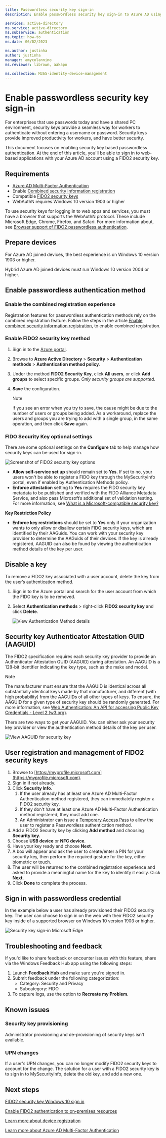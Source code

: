 ```yaml
---
title: Passwordless security key sign-in
description: Enable passwordless security key sign-in to Azure AD using FIDO2 security keys

services: active-directory
ms.service: active-directory
ms.subservice: authentication
ms.topic: how-to
ms.date: 06/02/2023

ms.author: justinha
author: justinha
manager: amycolannino
ms.reviewer: librown, aakapo

ms.collection: M365-identity-device-management
---
```

# Enable passwordless security key sign-in 

For enterprises that use passwords today and have a shared PC environment, security keys provide a seamless way for workers to authenticate without entering a username or password. Security keys provide improved productivity for workers, and have better security.

This document focuses on enabling security key based passwordless authentication. At the end of this article, you'll be able to sign in to web-based applications with your Azure AD account using a FIDO2 security key.

## Requirements

- [Azure AD Multi-Factor Authentication](howto-mfa-getstarted.md)
- Enable [Combined security information registration](concept-registration-mfa-sspr-combined.md)
- Compatible [FIDO2 security keys](concept-authentication-passwordless.md#fido2-security-keys)
- WebAuthN requires Windows 10 version 1903 or higher

To use security keys for logging in to web apps and services, you must have a browser that supports the WebAuthN protocol. 
These include Microsoft Edge, Chrome, Firefox, and Safari. For more information about, see [Browser support of FIDO2 passwordless authentication](fido2-compatibility.md).

## Prepare devices

For Azure AD joined devices, the best experience is on Windows 10 version 1903 or higher.

Hybrid Azure AD joined devices must run Windows 10 version 2004 or higher.

## Enable passwordless authentication method

### Enable the combined registration experience

Registration features for passwordless authentication methods rely on the combined registration feature. Follow the steps in the article [Enable combined security information registration](howto-registration-mfa-sspr-combined.md), to enable combined registration.

### Enable FIDO2 security key method

1. Sign in to the [Azure portal](https://portal.azure.com).
1. Browse to **Azure Active Directory** > **Security** > **Authentication methods** > **Authentication method policy**.
1. Under the method **FIDO2 Security Key**, click **All users**, or click **Add groups** to select specific groups. *Only security groups are supported*.
1. **Save** the configuration.

   >[!NOTE]
   >If you see an error when you try to save, the cause might be due to the number of users or groups being added. As a workaround, replace the users and groups you are trying to add with a single group, in the same operation, and then click **Save** again.


### FIDO Security Key optional settings 

There are some optional settings on the **Configure** tab to help manage how security keys can be used for sign-in.  

![Screenshot of FIDO2 security key options](media/howto-authentication-passwordless-security-key/optional-settings.png) 

- **Allow self-service set up** should remain set to **Yes**. If set to no, your users won't be able to register a FIDO key through the MySecurityInfo portal, even if enabled by Authentication Methods policy.  
- **Enforce attestation** setting to **Yes** requires the FIDO security key metadata to be published and verified with the FIDO Alliance Metadata Service, and also pass Microsoft’s additional set of validation testing. For more information, see [What is a Microsoft-compatible security key?](concept-authentication-passwordless.md#fido2-security-key-providers)

**Key Restriction Policy**

- **Enforce key restrictions** should be set to **Yes** only if your organization wants to only allow or disallow certain FIDO security keys, which are identified by their AAGuids. You can work with your security key provider to determine the AAGuids of their devices. If the key is already registered, AAGUID can also be found by viewing the authentication method details of the key per user. 


## Disable a key 

To remove a FIDO2 key associated with a user account, delete the key from the user’s authentication method.

1. Sign in to the Azure portal and search for the user account from which the FIDO key is to be removed.
1. Select **Authentication methods** > right-click **FIDO2 security key** and click **Delete**. 

    ![View Authentication Method details](media/howto-authentication-passwordless-deployment/security-key-view-details.png)

## Security key Authenticator Attestation GUID (AAGUID)

The FIDO2 specification requires each security key provider to provide an Authenticator Attestation GUID (AAGUID) during attestation. An AAGUID is a 128-bit identifier indicating the key type, such as the make and model. 

>[!NOTE]
>The manufacturer must ensure that the AAGUID is identical across all substantially identical keys made by that manufacturer, and different (with high probability) from the AAGUIDs of all other types of keys. To ensure, the AAGUID for a given type of security key should be randomly generated. For more information, see [Web Authentication: An API for accessing Public Key Credentials - Level 2 (w3.org)](https://w3c.github.io/webauthn/).

There are two ways to get your AAGUID. You can either ask your security key provider or view the authentication method details of the key per user.

![View AAGUID for security key](media/howto-authentication-passwordless-deployment/security-key-aaguid-details.png)

## User registration and management of FIDO2 security keys

1. Browse to [https://myprofile.microsoft.com](https://myprofile.microsoft.com).
1. Sign in if not already.
1. Click **Security Info**.
   1. If the user already has at least one Azure AD Multi-Factor Authentication method registered, they can immediately register a FIDO2 security key.
   1. If they don't have at least one Azure AD Multi-Factor Authentication method registered, they must add one.
   1. An Administrator can issue a [Temporary Access Pass](howto-authentication-temporary-access-pass.md) to allow the user to register a Passwordless authentication method.
1. Add a FIDO2 Security key by clicking **Add method** and choosing **Security key**.
1. Choose **USB device** or **NFC device**.
1. Have your key ready and choose **Next**.
1. A box will appear and ask the user to create/enter a PIN for your security key, then perform the required gesture for the key, either biometric or touch.
1. The user will be returned to the combined registration experience and asked to provide a meaningful name for the key to identify it easily. Click **Next**.
1. Click **Done** to complete the process.

## Sign in with passwordless credential

In the example below a user has already provisioned their FIDO2 security key. The user can choose to sign in on the web with their FIDO2 security key inside of a supported browser on Windows 10 version 1903 or higher.

![Security key sign-in Microsoft Edge](./media/howto-authentication-passwordless-security-key/fido2-windows-10-1903-edge-sign-in.png)

## Troubleshooting and feedback

If you'd like to share feedback or encounter issues with this feature, share via the Windows Feedback Hub app using the following steps:

1. Launch **Feedback Hub** and make sure you're signed in.
1. Submit feedback under the following categorization:
   - Category: Security and Privacy
   - Subcategory: FIDO
1. To capture logs, use the option to **Recreate my Problem**.

## Known issues

### Security key provisioning

Administrator provisioning and de-provisioning of security keys isn't available.


### UPN changes

If a user's UPN changes, you can no longer modify FIDO2 security keys to account for the change. The solution for a user with a FIDO2 security key is to sign in to MySecurityInfo, delete the old key, and add a new one.

## Next steps

[FIDO2 security key Windows 10 sign in](howto-authentication-passwordless-security-key-windows.md)

[Enable FIDO2 authentication to on-premises resources](howto-authentication-passwordless-security-key-on-premises.md)

[Learn more about device registration](../devices/overview.md)

[Learn more about Azure AD Multi-Factor Authentication](../authentication/howto-mfa-getstarted.md)

